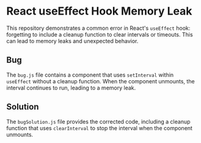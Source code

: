 # React useEffect Hook Memory Leak

This repository demonstrates a common error in React's `useEffect` hook: forgetting to include a cleanup function to clear intervals or timeouts. This can lead to memory leaks and unexpected behavior.

## Bug
The `bug.js` file contains a component that uses `setInterval` within `useEffect` without a cleanup function. When the component unmounts, the interval continues to run, leading to a memory leak.

## Solution
The `bugSolution.js` file provides the corrected code, including a cleanup function that uses `clearInterval` to stop the interval when the component unmounts.